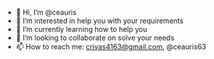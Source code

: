 - 👋 Hi, I’m @ceauris
- 👀 I’m interested in help you with your requirements
- 🌱 I’m currently learning how to help you
- 💞️ I’m looking to collaborate on solve your needs
- 📫 How to reach me: crivas4163@gmail.com, @ceauris63

<!---
ceauris/ceauris is a ✨ special ✨ repository because its `README.md` (this file) appears on your GitHub profile.
You can click the Preview link to take a look at your changes.
--->
